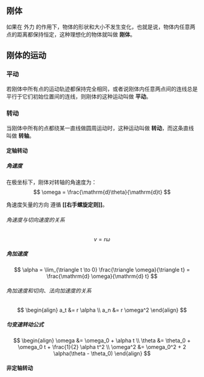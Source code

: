 
## 刚体

如果在 外力 的作用下，物体的形状和大小不发生变化，也就是说，物体内任意两点的距离都保持恒定，这种理想化的物体就叫做 **刚体**。

## 刚体的运动

### 平动

若刚体中所有点的运动轨迹都保持完全相同，或者说刚体内任意两点间的连线总是平行于它们初始位置间的连线，则刚体的这种运动叫做 **平动**。

### 转动

当刚体中所有的点都绕某一直线做圆周运动时，这种运动叫做 **转动**，而这条直线叫做 **转轴**。 

#### 定轴转动

##### 角速度

在极坐标下，刚体对转轴的角速度为：
$$ \omega = \frac{\mathrm{d}\theta}{\mathrm{d}t} $$

角速度矢量的方向 遵循 **[[右手螺旋定则]]**。

###### 角速度与切向速度的关系

$$
v = r \omega
$$

##### 角加速度

$$
\alpha = \lim_{\triangle t \to 0} \frac{\triangle \omega}{\triangle t} = \frac{\mathrm{d} \omega}{\mathrm{d} t}
$$

###### 角加速度和切向、法向加速度的关系

$$
\begin{align}
a_t &= r \alpha \\
a_n &= r \omega^2 
\end{align}
$$

##### 匀变速转动公式

$$
\begin{align}
\omega &= \omega_0 + \alpha t \\
\theta &= \theta_0 + \omega_0 t + \frac{1}{2} \alpha t^2 \\
\omega^2 &= \omega_0^2 + 2 \alpha(\theta - \theta_0)
\end{align}
$$

#### 非定轴转动
